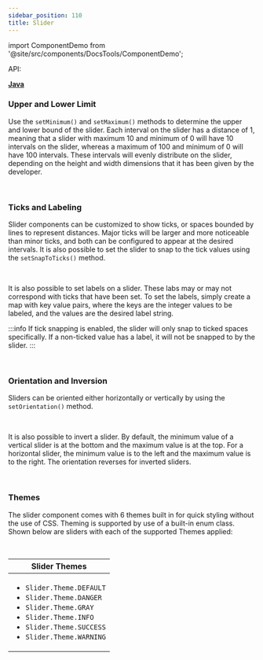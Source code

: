 ```yaml
---
sidebar_position: 110
title: Slider
---
```


import ComponentDemo from '@site/src/components/DocsTools/ComponentDemo';

<div style={{width: "100%" , display: "flex", justifyContent: "flex-end", marginBottom: "-50px"}}>
<p style={{color: "gray"}} >API:&nbsp;</p>
<b><a href="https://javadoc.io/static/org.dwcj/dwcj-engine/0.15.0/org/dwcj/controls/slider/Slider.html" style={{justifySelf: "flex-end"}}> Java </a></b>
</div>

### Upper and Lower Limit

Use the `setMinimum()` and `setMaximum()` methods to determine the upper and lower bound of the slider. Each interval on the slider has a distance of 1, meaning that a slider with maximum 10 and minimum of 0 will have 10 intervals on the slider, whereas a maximum of 100 and minimum of 0 will have 100 intervals. These intervals will evenly distribute on the slider, depending on the height and width dimensions that it has been given by the developer. 

<ComponentDemo 
path='https://hot.bbx.kitchen/webapp/controlsamples?class=control_demos.sliderdemos.SliderMaxMinDemo' 
javaE='https://raw.githubusercontent.com/DwcJava/ControlSamples/main/src/main/java/control_demos/sliderdemos/SliderMaxMinDemo.java'
javaC='https://raw.githubusercontent.com/DwcJava/ControlSamples/main/src/main/code_snippets/slider/MinMax.txt'
cssURL='https://raw.githubusercontent.com/DwcJava/ControlSamples/main/src/main/resources/css/sliderstyles/minmax_styles.css' 
javaHighlight='{17,21}'
height = '225px'
/>

<br />

### Ticks and Labeling

Slider components can be customized to show ticks, or spaces bounded by lines to represent distances. Major ticks will be larger and more noticeable than minor ticks, and both can be configured to appear at the desired intervals. It is also possible to set the slider to snap to the tick values using the `setSnapToTicks()` method.

<ComponentDemo 
path='https://hot.bbx.kitchen/webapp/controlsamples?class=control_demos.sliderdemos.SliderLabelDemo' 
javaE='https://raw.githubusercontent.com/DwcJava/ControlSamples/main/src/main/java/control_demos/sliderdemos/SliderLabelDemo.java'
javaC='https://raw.githubusercontent.com/DwcJava/ControlSamples/main/src/main/code_snippets/slider/Label.txt'
cssURL='https://raw.githubusercontent.com/DwcJava/ControlSamples/main/src/main/resources/css/sliderstyles/label_styles.css' 
javaHighlight='{62-78}'
height = '325px'
/>


<br />

It is also possible to set labels on a slider. These labs may or may not correspond with ticks that have been set. To set the labels, simply create a map with key value pairs, where the keys are the integer values to be labeled, and the values are the desired label string. 

:::info
If tick snapping is enabled, the slider will only snap to ticked spaces specifically. If a non-ticked value has a label, it will not be snapped to by the slider.
:::
<br />

<ComponentDemo 
path='https://hot.bbx.kitchen/webapp/controlsamples?class=control_demos.sliderdemos.SliderTickDemo' 
javaE='https://raw.githubusercontent.com/DwcJava/ControlSamples/main/src/main/java/control_demos/sliderdemos/SliderTickDemo.java'
javaC='https://raw.githubusercontent.com/DwcJava/ControlSamples/main/src/main/code_snippets/slider/Ticks.txt'
cssURL='https://raw.githubusercontent.com/DwcJava/ControlSamples/main/src/main/resources/css/sliderstyles/tick_styles.css' 
javaHighlight='{24-31}'
height = '225px'
/>

<br />

### Orientation and Inversion

Sliders can be oriented either horizontally or vertically by using the `setOrientation()` method.

<ComponentDemo 
path='https://hot.bbx.kitchen/webapp/controlsamples?class=control_demos.sliderdemos.SliderOrientationDemo' 
javaE='https://raw.githubusercontent.com/DwcJava/ControlSamples/main/src/main/java/control_demos/sliderdemos/SliderOrientationDemo.java'
javaC='https://raw.githubusercontent.com/DwcJava/ControlSamples/main/src/main/code_snippets/slider/Orientation.txt'
cssURL='https://raw.githubusercontent.com/DwcJava/ControlSamples/main/src/main/resources/css/sliderstyles/orientation_styles.css' 
javaHighlight='{37}'
height = '400px'
/>

<br />

It is also possible to invert a slider. By default, the minimum value of a vertical slider is at the bottom and the maximum value is at the top. For a horizontal slider, the minimum value is to the left and the maximum value is to the right. The orientation reverses for inverted sliders.

<ComponentDemo 
path='https://hot.bbx.kitchen/webapp/controlsamples?class=control_demos.sliderdemos.SliderInversionDemo' 
javaE='https://raw.githubusercontent.com/DwcJava/ControlSamples/main/src/main/java/control_demos/sliderdemos/SliderInversionDemo.java'
javaC='https://raw.githubusercontent.com/DwcJava/ControlSamples/main/src/main/code_snippets/slider/Inversion.txt'
cssURL='https://raw.githubusercontent.com/DwcJava/ControlSamples/main/src/main/resources/css/sliderstyles/inversion_styles.css' 
javaHighlight='{42}'
height = '200px'
/>

<br />

### Themes

The slider component comes with 6 themes built in for quick styling without the use of CSS. Theming is supported by use of a built-in enum class.
Shown below are sliders with each of the supported Themes applied: <br/>

<ComponentDemo 
path='https://hot.bbx.kitchen/webapp/controlsamples?class=control_demos.sliderdemos.SliderThemesDemo' 
javaE='https://raw.githubusercontent.com/DwcJava/ControlSamples/main/src/main/java/control_demos/sliderdemos/SliderThemesDemo.java'
javaC='https://raw.githubusercontent.com/DwcJava/ControlSamples/main/src/main/code_snippets/slider/Themes.txt'
cssURL='https://raw.githubusercontent.com/DwcJava/ControlSamples/main/src/main/resources/css/sliderstyles/theme_styles.css' 
javaHighlight='{20,25,30,35,40,45}'
height = '620px'
/>

<br/>

|Slider Themes|
|-|
|<ul><li>```Slider.Theme.DEFAULT```</li><li>```Slider.Theme.DANGER```</li><li>```Slider.Theme.GRAY```</li><li>```Slider.Theme.INFO```</li><li>```Slider.Theme.SUCCESS```</li><li>```Slider.Theme.WARNING```</li></ul>|